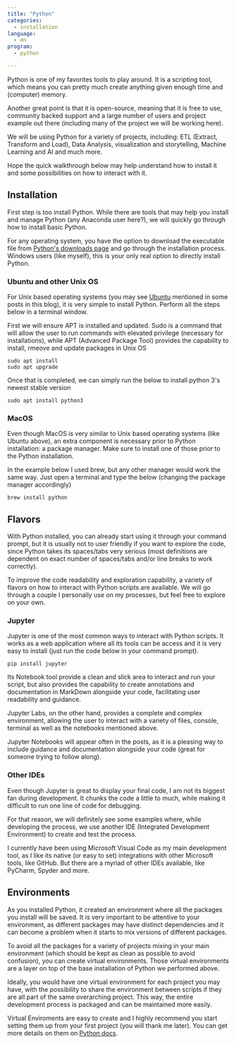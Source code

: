 ```yaml
---
title: "Python"
categories: 
  - installation
language:
  - en
program:
  - python

---
```


Python is one of my favorites tools to play around. It is a scripting tool, which means you can pretty much create anything given enough time and (computer) memory.

Another great point is that it is open-source, meaning that it is free to use, community backed support and a large number of users and project example out there (including many of the project we will be working here).

We will be using Python for a variety of projects, including: ETL (Extract, Transform and Load), Data Analysis, visualization and storytelling, Machine Learning and AI and much more.

Hope the quick walkthrough below may help understand how to install it and some possibilities on how to interact with it.

## Installation

First step is too install Python. While there are tools that may help you install and manage Python (any Anaconda user here?), we will quickly go through how to install basic Python.

For any operating system, you have the option to download the executable file from [Python's downloads page](https://www.python.org/downloads/) and go through the installation process. Windows users (like myself), this is your only real option to directly install Python.

### Ubuntu and other Unix OS

For Unix based operating systems (you may see [Ubuntu]() mentioned in some posts in this blog), it is very simple to install Python. Perform all the steps below in a terminal window.

First we will ensure APT is installed and updated. Sudo is a command that will allow the user to run commands with elevated privilege (necessary for installations), while APT (Advanced Package Tool) provides the capability to install, rmeove and update packages in Unix OS

```
sudo apt install
sudo apt upgrade
```

Once that is completed, we can simply run the below to install python 3's newest stable version

```
sudo apt install python3
```

### MacOS

Even though MacOS is very similar to Unix based operating systems (like Ubuntu above), an extra component is necessary prior to Python installation: a package manager. Make sure to install one of those prior to the Python installation.

In the example below I used brew, but any other manager would work the same way. Just open a terminal and type the below (changing the package manager accordingly)

```
brew install python
```

## Flavors

With Python installed, you can already start using it through your command prompt, but it is usually not to user friendly if you want to explore the code, since Python takes its spaces/tabs very serious (most definitions are dependent on exact number of spaces/tabs and/or line breaks to work correctly).

To improve the code readability and exploration capability, a variety of flavors on how to interact with Python scripts are available. We will go through a couple I personally use on my processes, but feel free to explore on your own.

### Jupyter

Jupyter is one of the most common ways to interact with Python scripts. It works as a web application where all its tools can be access and it is very easy to install (just run the code below in your command prompt).

```
pip install jupyter
```

Its Notebook tool provide a clean and slick area to interact and run your script, but also provides the capability to create annotations and documentation in MarkDown alongside your code, facilitating user readability and guidance. 

Jupyter Labs, on the other hand, provides a complete and complex environment, allowing the user to interact with a variety of files, console, terminal as well as the notebooks mentioned above.

Jupyter Notebooks will appear often in the posts,  as it is a pleasing way to include guidance and documentation alongside your code (great for someone trying to follow along).

### Other IDEs

Even though Jupyter is great to display your final code, I am not its biggest fan during development. It chunks the code a little to much, while making it difficult to run one line of code for debugging.

For that reason, we will definitely see some examples where, while developing the process, we use another IDE (Integrated Development Environment) to create and test the process.

I currently have been using Microsoft Visual Code as my main development tool, as I like its native (or easy to set) integrations with other Microsoft tools, like GitHub. But there are a myriad of other IDEs available, like PyCharm, Spyder and more.

## Environments

As you installed Python, it created an environment where all the packages you install will be saved. It is very important to be attentive to your environment, as different packages may have distinct dependencies and it can become a problem when it starts to mix versions of different packages.

To avoid all the packages for a variety of projects mixing in your main environment (which should be kept as clean as possible to avoid confusion), you can create virtual environments. Those virtual environments are a layer on top of the base installation of Python we performed above. 

Ideally, you would have one virtual environment for each project you may have, with the possibility to share the environment between scripts if they are all part of the same overarching project. This way, the entire development process is packaged and can be maintained more easily.

Virtual Enviroments are easy to create and I highly recommend you start setting them up from your first project (you will thank me later). You can get more details on them on [Python docs](https://docs.python.org/3/library/venv.html).


